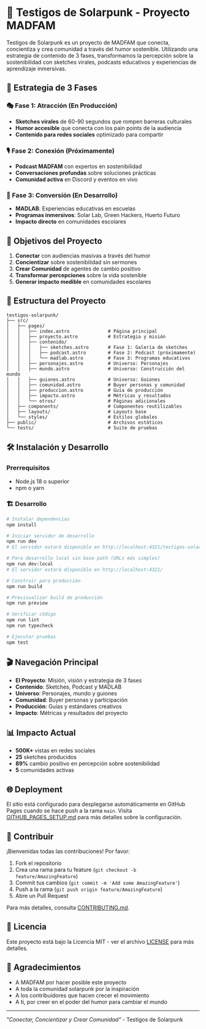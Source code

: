 # 🌱 Testigos de Solarpunk - Proyecto MADFAM

Testigos de Solarpunk es un proyecto de MADFAM que conecta, concientiza y crea comunidad a través del humor sostenible. Utilizando una estrategia de contenido de 3 fases, transformamos la percepción sobre la sostenibilidad con sketches virales, podcasts educativos y experiencias de aprendizaje inmersivas.

## 🚀 Estrategia de 3 Fases

### 🎭 Fase 1: Atracción (En Producción)

- **Sketches virales** de 60-90 segundos que rompen barreras culturales
- **Humor accesible** que conecta con los pain points de la audiencia
- **Contenido para redes sociales** optimizado para compartir

### 🎙️ Fase 2: Conexión (Próximamente)

- **Podcast MADFAM** con expertos en sostenibilidad
- **Conversaciones profundas** sobre soluciones prácticas
- **Comunidad activa** en Discord y eventos en vivo

### 🔬 Fase 3: Conversión (En Desarrollo)

- **MADLAB**: Experiencias educativas en escuelas
- **Programas inmersivos**: Solar Lab, Green Hackers, Huerto Futuro
- **Impacto directo** en comunidades escolares

## 🎯 Objetivos del Proyecto

1. **Conectar** con audiencias masivas a través del humor
2. **Concientizar** sobre sostenibilidad sin sermones
3. **Crear Comunidad** de agentes de cambio positivo
4. **Transformar percepciones** sobre la vida sostenible
5. **Generar impacto medible** en comunidades escolares

## 📁 Estructura del Proyecto

```
testigos-solarpunk/
├── src/
│   ├── pages/
│   │   ├── index.astro              # Página principal
│   │   ├── proyecto.astro           # Estrategia y misión
│   │   ├── contenido/
│   │   │   ├── sketches.astro       # Fase 1: Galería de sketches
│   │   │   ├── podcast.astro        # Fase 2: Podcast (próximamente)
│   │   │   └── madlab.astro         # Fase 3: Programas educativos
│   │   ├── personajes.astro         # Universo: Personajes
│   │   ├── mundo.astro              # Universo: Construcción del mundo
│   │   ├── guiones.astro            # Universo: Guiones
│   │   ├── comunidad.astro          # Buyer personas y comunidad
│   │   ├── produccion.astro         # Guía de producción
│   │   ├── impacto.astro            # Métricas y resultados
│   │   └── otros/                   # Páginas adicionales
│   ├── components/                  # Componentes reutilizables
│   ├── layouts/                     # Layouts base
│   └── styles/                      # Estilos globales
├── public/                          # Archivos estáticos
└── tests/                           # Suite de pruebas
```

## 🛠️ Instalación y Desarrollo

### Prerrequisitos

- Node.js 18 o superior
- npm o yarn

### 🏗️ Desarrollo

```bash
# Instalar dependencias
npm install

# Iniciar servidor de desarrollo
npm run dev
# El servidor estará disponible en http://localhost:4321/testigos-solarpunk/

# Para desarrollo local sin base path (URLs más simples)
npm run dev:local
# El servidor estará disponible en http://localhost:4321/

# Construir para producción
npm run build

# Previsualizar build de producción
npm run preview

# Verificar código
npm run lint
npm run typecheck

# Ejecutar pruebas
npm test
```

## 🎬 Navegación Principal

- **El Proyecto**: Misión, visión y estrategia de 3 fases
- **Contenido**: Sketches, Podcast y MADLAB
- **Universo**: Personajes, mundo y guiones
- **Comunidad**: Buyer personas y participación
- **Producción**: Guías y estándares creativos
- **Impacto**: Métricas y resultados del proyecto

## 📊 Impacto Actual

- **500K+** vistas en redes sociales
- **25** sketches producidos
- **89%** cambio positivo en percepción sobre sostenibilidad
- **5** comunidades activas

## 🌐 Deployment

El sitio está configurado para desplegarse automáticamente en GitHub Pages cuando se hace push a la rama `main`. Visita [GITHUB_PAGES_SETUP.md](GITHUB_PAGES_SETUP.md) para más detalles sobre la configuración.

## 🤝 Contribuir

¡Bienvenidas todas las contribuciones! Por favor:

1. Fork el repositorio
2. Crea una rama para tu feature (`git checkout -b feature/AmazingFeature`)
3. Commit tus cambios (`git commit -m 'Add some AmazingFeature'`)
4. Push a la rama (`git push origin feature/AmazingFeature`)
5. Abre un Pull Request

Para más detalles, consulta [CONTRIBUTING.md](CONTRIBUTING.md).

## 📄 Licencia

Este proyecto está bajo la Licencia MIT - ver el archivo [LICENSE](LICENSE) para más detalles.

## 🙏 Agradecimientos

- A MADFAM por hacer posible este proyecto
- A toda la comunidad solarpunk por la inspiración
- A los contribuidores que hacen crecer el movimiento
- A ti, por creer en el poder del humor para cambiar el mundo

---

_"Conectar, Concientizar y Crear Comunidad"_ - Testigos de Solarpunk
